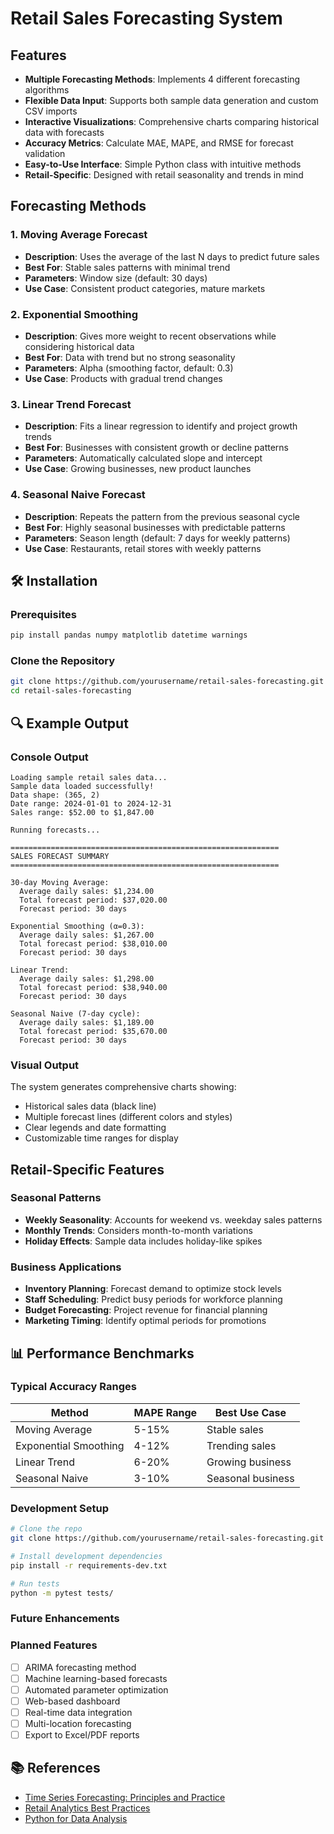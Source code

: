 
# Retail Sales Forecasting System
##  Features

- **Multiple Forecasting Methods**: Implements 4 different forecasting algorithms
- **Flexible Data Input**: Supports both sample data generation and custom CSV imports
- **Interactive Visualizations**: Comprehensive charts comparing historical data with forecasts
- **Accuracy Metrics**: Calculate MAE, MAPE, and RMSE for forecast validation
- **Easy-to-Use Interface**: Simple Python class with intuitive methods
- **Retail-Specific**: Designed with retail seasonality and trends in mind

##  Forecasting Methods

### 1. Moving Average Forecast
- **Description**: Uses the average of the last N days to predict future sales
- **Best For**: Stable sales patterns with minimal trend
- **Parameters**: Window size (default: 30 days)
- **Use Case**: Consistent product categories, mature markets

### 2. Exponential Smoothing
- **Description**: Gives more weight to recent observations while considering historical data
- **Best For**: Data with trend but no strong seasonality
- **Parameters**: Alpha (smoothing factor, default: 0.3)
- **Use Case**: Products with gradual trend changes

### 3. Linear Trend Forecast
- **Description**: Fits a linear regression to identify and project growth trends
- **Best For**: Businesses with consistent growth or decline patterns
- **Parameters**: Automatically calculated slope and intercept
- **Use Case**: Growing businesses, new product launches

### 4. Seasonal Naive Forecast
- **Description**: Repeats the pattern from the previous seasonal cycle
- **Best For**: Highly seasonal businesses with predictable patterns
- **Parameters**: Season length (default: 7 days for weekly patterns)
- **Use Case**: Restaurants, retail stores with weekly patterns

## 🛠️ Installation

### Prerequisites
```bash
pip install pandas numpy matplotlib datetime warnings
```

### Clone the Repository
```bash
git clone https://github.com/yourusername/retail-sales-forecasting.git
cd retail-sales-forecasting
```
## 🔍 Example Output

### Console Output
```
Loading sample retail sales data...
Sample data loaded successfully!
Data shape: (365, 2)
Date range: 2024-01-01 to 2024-12-31
Sales range: $52.00 to $1,847.00

Running forecasts...

============================================================
SALES FORECAST SUMMARY
============================================================

30-day Moving Average:
  Average daily sales: $1,234.00
  Total forecast period: $37,020.00
  Forecast period: 30 days

Exponential Smoothing (α=0.3):
  Average daily sales: $1,267.00
  Total forecast period: $38,010.00
  Forecast period: 30 days

Linear Trend:
  Average daily sales: $1,298.00
  Total forecast period: $38,940.00
  Forecast period: 30 days

Seasonal Naive (7-day cycle):
  Average daily sales: $1,189.00
  Total forecast period: $35,670.00
  Forecast period: 30 days
```

### Visual Output
The system generates comprehensive charts showing:
- Historical sales data (black line)
- Multiple forecast lines (different colors and styles)
- Clear legends and date formatting
- Customizable time ranges for display
##  Retail-Specific Features

### Seasonal Patterns
- **Weekly Seasonality**: Accounts for weekend vs. weekday sales patterns
- **Monthly Trends**: Considers month-to-month variations
- **Holiday Effects**: Sample data includes holiday-like spikes

### Business Applications
- **Inventory Planning**: Forecast demand to optimize stock levels
- **Staff Scheduling**: Predict busy periods for workforce planning
- **Budget Forecasting**: Project revenue for financial planning
- **Marketing Timing**: Identify optimal periods for promotions

## 📊 Performance Benchmarks

### Typical Accuracy Ranges
| Method | MAPE Range | Best Use Case |
|--------|------------|---------------|
| Moving Average | 5-15% | Stable sales |
| Exponential Smoothing | 4-12% | Trending sales |
| Linear Trend | 6-20% | Growing business |
| Seasonal Naive | 3-10% | Seasonal business |
### Development Setup
```bash
# Clone the repo
git clone https://github.com/yourusername/retail-sales-forecasting.git

# Install development dependencies
pip install -r requirements-dev.txt

# Run tests
python -m pytest tests/
```
###  Future Enhancements

### Planned Features
- [ ] ARIMA forecasting method
- [ ] Machine learning-based forecasts
- [ ] Automated parameter optimization
- [ ] Web-based dashboard
- [ ] Real-time data integration
- [ ] Multi-location forecasting
- [ ] Export to Excel/PDF reports
## 📚 References

- [Time Series Forecasting: Principles and Practice](https://otexts.com/fpp3/)
- [Retail Analytics Best Practices](https://retailanalytics.org/)
- [Python for Data Analysis](https://wesmckinney.com/book/)

